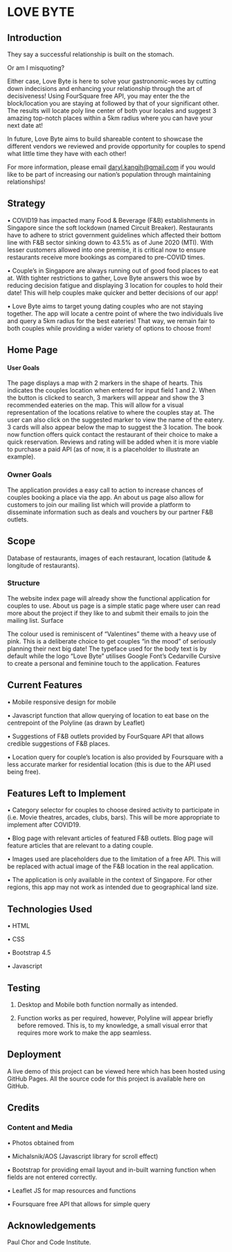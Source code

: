 # LOVE BYTE

## Introduction
They say a successful relationship is built on the stomach. 

Or am I misquoting?

Either case, Love Byte is here to solve your gastronomic-woes by cutting down indecisions and enhancing your relationship through the art of decisiveness! Using FourSquare free API, you may enter the the block/location you are staying at followed by that of your significant other. The results will locate poly line center of both your locales and suggest 3 amazing top-notch places within a 5km radius where you can have your next date at! 

In future, Love Byte aims to build shareable content to showcase the different vendors we reviewed and provide opportunity for couples to spend what little time they have with each other! 

For more information, please email daryl.kangjh@gmail.com if you would like to be part of increasing our nation’s population through maintaining relationships! 

## Strategy 
•	COVID19 has impacted many Food & Beverage (F&B) establishments in Singapore since the soft lockdown (named Circuit Breaker). Restaurants have to adhere to strict government guidelines which affected their bottom line with F&B sector sinking down to 43.5% as of June 2020 (MTI). With lesser customers allowed into one premise, it is critical now to ensure restaurants receive more bookings as compared to pre-COVID times.

•	Couple’s in Singapore are always running out of good food places to eat at. With tighter restrictions to gather, Love Byte answers this woe by reducing decision fatigue and displaying 3 location for couples to hold their date! This will help couples make quicker and better decisions of our app! 

•	Love Byte aims to target young dating couples who are not staying together. The app will locate a centre point of where the two individuals live and query a 5km radius for the best eateries! That way, we remain fair to both couples while providing a wider variety of options to choose from! 

## Home Page

#### User Goals 

The page displays a map with 2 markers in the shape of hearts. This indicates the couples location when entered for input field 1 and 2. When the button is clicked to search, 3 markers will appear and show the 3 recommended eateries on the map. This will allow for a visual representation of the locations relative to where the couples stay at. The user can also click on the suggested marker to view the name of the eatery.
3 cards will also appear below the map to suggest the 3 location. The book now function offers quick contact the restaurant of their choice to make a quick reservation. Reviews and rating will be added when it is more viable to purchase a paid API (as of now, it is a placeholder to illustrate an example). 

### Owner Goals

The application provides a easy call to action to increase chances of couples booking a place via the app. An about us page also allow for customers to join our mailing list which will provide a platform to disseminate information such as deals and vouchers by our partner F&B outlets.


## Scope
Database of restaurants, images of each restaurant, location (latitude & longitude of restaurants).

### Structure

The website index page will already show the functional application for couples to use. About us page is a simple static page where user can read more about the project if they like to and submit their emails to join the mailing list.
Surface

The colour used is reminiscent of “Valentines” theme with a heavy use of pink. This is a deliberate choice to get couples “in the mood” of seriously planning their next big date! The typeface used for the body text is by default while the logo “Love Byte” utilises Google Font’s Cedarville Cursive to create a personal and feminine touch to the application.
Features

## Current Features

•	Mobile responsive design for mobile

•	Javascript function that allow querying of location to eat base on the centrepoint of the Polyline (as drawn by Leaflet)

•	Suggestions of F&B outlets provided by FourSquare API that allows credible suggestions of F&B places. 

•	Location query for couple’s location is also provided by Foursquare with a less accurate marker for residential location (this is due to the API used being free). 

## Features Left to Implement

•	Category selector for couples to choose desired activity to participate in (i.e. Movie theatres, arcades, clubs, bars). This will be more appropriate to implement after COVID19. 

•	Blog page with relevant articles of featured F&B outlets. Blog page will feature articles that are relevant to a dating couple.

•	Images used are placeholders due to the limitation of a free API. This will be replaced with actual image of the F&B location in the real application. 

•	The application is only available in the context of Singapore. For other regions, this app may not work as intended due to geographical land size. 

## Technologies Used

•	HTML

•	CSS

•	Bootstrap 4.5 

•	Javascript 

## Testing

1.	Desktop and Mobile both function normally as intended.

2.	Function works as per required, however, Polyline will appear briefly before removed. This is, to my knowledge, a small visual error that requires more work to make the app seamless. 


## Deployment
A live demo of this project can be viewed here which has been hosted using GitHub Pages. All the source code for this project is available here on GitHub.

## Credits

### Content and Media
•	Photos obtained from

•	Michalsnik/AOS (Javascript library for scroll effect)

•	Bootstrap for providing email layout and in-built warning function when fields are not entered correctly.

•	Leaflet JS for map resources and functions 

•	Foursquare free API that allows for simple query

## Acknowledgements

Paul Chor and Code Institute.
